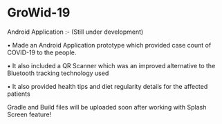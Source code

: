 # GroWid-19

Android Application :- (Still under development)  

• Made an Android Application prototype which provided case count of COVID-19 to the people.  

• It also included a QR Scanner which was an improved alternative to the Bluetooth tracking technology used  

• It also provided health tips and diet regularity details for the affected patients

Gradle and Build files will be uploaded soon after working with Splash Screen feature!
